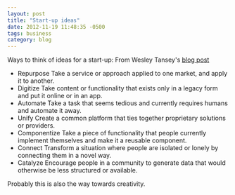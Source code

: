 ```yaml
---
layout: post
title: "Start-up ideas"
date: 2012-11-19 11:48:35 -0500
tags: business
category: blog
---
```

Ways to think of ideas for a start-up: From Wesley Tansey's [blog post](http://wesleytansey.com/how-to-find-startup-ideas/)

  - Repurpose
    Take a service or approach applied to one market, and apply it to another.
  - Digitize
    Take content or functionality that exists only in a legacy form and put it online or in an app.
  - Automate
    Take a task that seems tedious and currently requires humans and automate it away.
  - Unify
    Create a common platform that ties together proprietary solutions or providers.
  - Componentize
    Take a piece of functionality that people currently implement themselves and make it
    a reusable component.
  - Connect
    Transform a situation where people are isolated or lonely by connecting them in a novel way.
  - Catalyze
    Encourage people in a community to generate data that would otherwise be less
    structured or available.

Probably this is also the way towards creativity.
